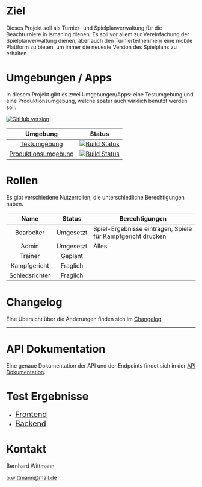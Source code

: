 # Ziel

Dieses Projekt soll als Turnier- und Spielplanverwaltung für die Beachturniere in Ismaning dienen. Es soll vor allem zur Vereinfachung der Spielplanverwaltung dienen, aber auch den Turnierteilnehmern eine mobile Plattform zu bieten, um immer die neueste Version des Spielplans zu erhalten.

# Umgebungen / Apps

In diesem Projekt gibt es zwei Umgebungen/Apps: eine Testumgebung und eine Produktionsumgebung, welche später auch wirklich benutzt werden soll.

[![GitHub version](https://badge.fury.io/gh/berniwittmann%2Fspielplanismaning.svg)](https://badge.fury.io/gh/berniwittmann%2Fspielplanismaning)

| Umgebung      | Status        |
|:-------------:|:-------------:|
| [Testumgebung](https://spielplanismaning-testing.herokuapp.com) | [![Build Status](https://travis-ci.org/BerniWittmann/spielplanismaning.svg?branch=develop)](https://travis-ci.org/BerniWittmann/spielplanismaning) |
| [Produktionsumgebung](https://spielplanismaning.herokuapp.com) | [![Build Status](https://travis-ci.org/BerniWittmann/spielplanismaning.svg?branch=master)](https://travis-ci.org/BerniWittmann/spielplanismaning) |


# Rollen

Es gibt verschiedene Nutzerrollen, die unterschiedliche Berechtigungen haben.

| Name          | Status        | Berechtigungen   |
|:-------------:|:-------------:|---------------|
| Bearbeiter    | Umgesetzt     | Spiel-Ergebnisse eintragen, Spiele für Kampfgericht drucken   |
| Admin         | Umgesetzt     | Alles                                                         |
| Trainer       | Geplant       |                                                               |
| Kampfgericht  | Fraglich      |                                                               |
| Schiedsrichter| Fraglich      |                                                               |

# Changelog

Eine Übersicht über die Änderungen finden sich im [Changelog](https://github.com/BerniWittmann/spielplanismaning/releases).

---

# API Dokumentation

Eine genaue Dokumentation der API und der Endpoints findet sich in der <a href="./api">API Dokumentation</a>.

# Test Ergebnisse

- <a href="./tests/frontend" style="font-size: 20px;">Frontend</a>
- <a href="./tests/backend" style="font-size: 20px;">Backend</a>

# Kontakt

Bernhard Wittmann

[b.wittmann@mail.de](mailto:b.wittmann@mail.de)